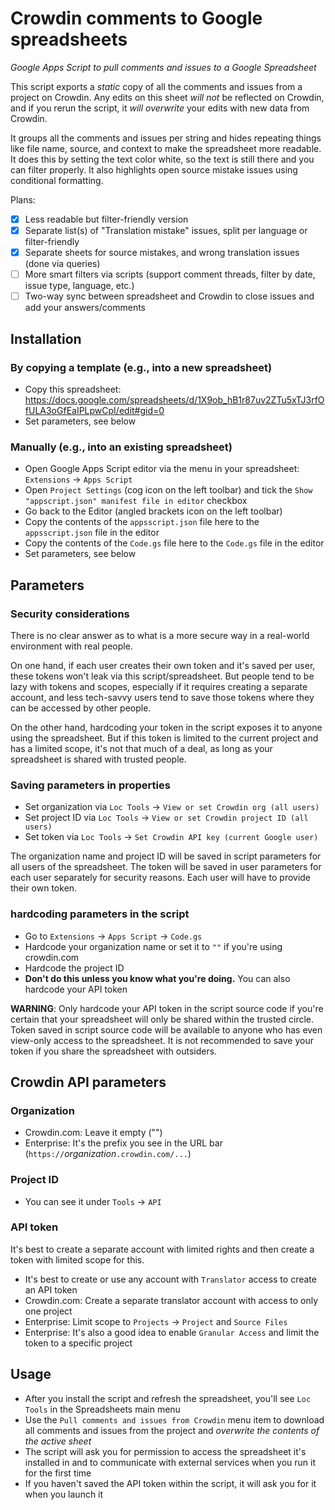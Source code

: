 # Crowdin comments to Google spreadsheets
*Google Apps Script to pull comments and issues to a Google Spreadsheet*

This script exports a *static* copy of all the comments and issues from a project on Crowdin. Any edits on this sheet *will not* be reflected on Crowdin, and if you rerun the script, it *will overwrite* your edits with new data from Crowdin.

It groups all the comments and issues per string and hides repeating things like file name, source, and context to make the spreadsheet more readable. It does this by setting the text color white, so the text is still there and you can filter properly. It also highlights open source mistake issues using conditional formatting.

Plans:
- [x] Less readable but filter-friendly version
- [x] Separate list(s) of "Translation mistake" issues, split per language or filter-friendly
- [x] Separate sheets for source mistakes, and wrong translation issues (done via queries)
- [ ] More smart filters via scripts (support comment threads, filter by date, issue type, language, etc.)
- [ ] Two-way sync between spreadsheet and Crowdin to close issues and add your answers/comments

## Installation
### By copying a template (e.g., into a new spreadsheet)
- Copy this spreadsheet: https://docs.google.com/spreadsheets/d/1X9ob_hB1r87uv2ZTu5xTJ3rfOfULA3oGfEaIPLpwCpI/edit#gid=0
- Set parameters, see below

### Manually (e.g., into an existing spreadsheet)
- Open Google Apps Script editor via the menu in your spreadsheet: `Extensions` → `Apps Script`
- Open `Project Settings` (cog icon on the left toolbar) and tick the `Show "appscript.json" manifest file in editor` checkbox
- Go back to the Editor (angled brackets icon on the left toolbar)
- Copy the contents of the `appsscript.json` file here to the `appsscript.json` file in the editor
- Copy the contents of the `Code.gs` file here to the `Code.gs` file in the editor
- Set parameters, see below

## Parameters
### Security considerations
There is no clear answer as to what is a more secure way in a real-world environment with real people.

On one hand, if each user creates their own token and it's saved per user, these tokens won't leak via this script/spreadsheet. But people tend to be lazy with tokens and scopes, especially if it requires creating a separate account, and less tech-savvy users tend to save those tokens where they can be accessed by other people.

On the other hand, hardcoding your token in the script exposes it to anyone using the spreadsheet. But if this token is limited to the current project and has a limited scope, it's not that much of a deal, as long as your spreadsheet is shared with trusted people.

### Saving parameters in properties
- Set organization via `Loc Tools` → `View or set Crowdin org (all users)`
- Set project ID via `Loc Tools` → `View or set Crowdin project ID (all users)`
- Set token via `Loc Tools` → `Set Crowdin API key (current Google user)`

The organization name and project ID will be saved in script parameters for all users of the spreadsheet. The token will be saved in user parameters for each user separately for security reasons. Each user will have to provide their own token.

### hardcoding parameters in the script
- Go to `Extensions` → `Apps Script` → `Code.gs`
- Hardcode your organization name or set it to `""` if you're using crowdin.com
- Hardcode the project ID
- **Don't do this unless you know what you're doing.** You can also hardcode your API token

**WARNING**: Only hardcode your API token in the script source code if you're certain that your spreadsheet will only be shared within the trusted circle. Token saved in script source code will be available to anyone who has even view-only access to the spreadsheet. It is not recommended to save your token if you share the spreadsheet with outsiders.

## Crowdin API parameters
### Organization
- Crowdin.com: Leave it empty ("")
- Enterprise: It's the prefix you see in the URL bar (`https://`*organization*`.crowdin.com/...`)

### Project ID
- You can see it under `Tools` → `API`

### API token
It's best to create a separate account with limited rights and then create a token with limited scope for this.
- It's best to create or use any account with `Translator` access to create an API token
- Crowdin.com: Create a separate translator account with access to only one project
- Enterprise: Limit scope to `Projects` → `Project` and `Source Files`
- Enterprise: It's also a good idea to enable `Granular Access` and limit the token to a specific project

## Usage
- After you install the script and refresh the spreadsheet, you'll see `Loc Tools` in the Spreadsheets main menu
- Use the `Pull comments and issues from Crowdin` menu item to download all comments and issues from the project and *overwrite the contents of the active sheet*
- The script will ask you for permission to access the spreadsheet it's installed in and to communicate with external services when you run it for the first time
- If you haven't saved the API token within the script, it will ask you for it when you launch it
